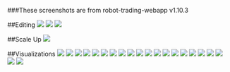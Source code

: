 ###These screenshots are from robot-trading-webapp v1.10.3

##Editing 
![](/256x256/Edit1.png?raw=true)
![](/256x256/Edit2.png?raw=true)
![](/256x256/Edit3.png?raw=true)

##Scale Up
![](/256x256/ScaleUp.png?raw=true)

##Visualizations
![](/256x256/1.png?raw=true)
![](/256x256/2.png?raw=true)
![](/256x256/3.png?raw=true)
![](/256x256/4.png?raw=true)
![](/256x256/5.png?raw=true)
![](/256x256/6.png?raw=true)
![](/256x256/7.png?raw=true)
![](/256x256/8.png?raw=true)
![](/256x256/9.png?raw=true)
![](/256x256/10.png?raw=true)
![](/256x256/11.png?raw=true)
![](/256x256/12.png?raw=true)
![](/256x256/13.png?raw=true)
![](/256x256/14.png?raw=true)
![](/256x256/21.png?raw=true)
![](/256x256/22.png?raw=true)
![](/256x256/23.png?raw=true)
![](/256x256/24.png?raw=true)
![](/256x256/25.png?raw=true)
![](/256x256/26.png?raw=true)
![](/256x256/27.png?raw=true)
